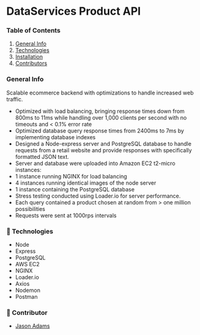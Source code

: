 # DataServices Product API

### Table of Contents

1. [General Info](#🌴-General-Info)
2. [Technologies](#🧪-Technologies)
3. [Installation](#🚀-Installation)
4. [Contributors](#🤝-Contributors)

### General Info

Scalable ecommerce backend with optimizations to handle increased web traffic.

* Optimized with load balancing, bringing response times down from 800ms to 11ms while handling over 1,000 clients per second with no timeouts and < 0.1% error rate
* Optimized database query response times from 2400ms to 7ms by implementing database indexes
* Designed a Node-express server and PostgreSQL database to handle requests from a retail website and provide responses with specifically formatted JSON text.
* Server and database were uploaded into Amazon EC2 t2-micro instances:
* 1 instance running NGINX for load balancing
* 4 instances running identical images of the node server
* 1 instance containing the PostgreSQL database
* Stress testing conducted using Loader.io for server performance.
* Each query contained a product chosen at random from > one million possibilities
* Requests were sent at 1000rps intervals




### 🧪 Technologies

* Node
* Express
* PostgreSQL
* AWS EC2
* NGINX
* Loader.io
* Axios
* Nodemon
* Postman

### 🤝 Contributor

- [Jason Adams](https://www.linkedin.com/in/jason-adams-b88086146/)


